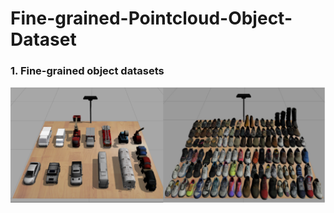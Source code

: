 # Fine-grained-Pointcloud-Object-Dataset

### 1. Fine-grained object datasets
![fine-grained object 1](imgs/fine-grained_object.png)

